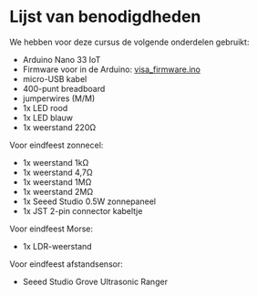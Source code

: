 # Lijst van benodigdheden

We hebben voor deze cursus de volgende onderdelen gebruikt:

- Arduino Nano 33 IoT
- Firmware voor in de Arduino: [visa_firmware.ino](https://github.com/davidfokkema/arduino-visa-firmware/blob/master/visa_firmware/visa_firmware.ino)
- micro-USB kabel
- 400-punt breadboard
- jumperwires (M/M)
- 1x LED rood
- 1x LED blauw
- 1x weerstand 220Ω

Voor eindfeest zonnecel:

- 1x weerstand 1kΩ
- 1x weerstand 4,7Ω
- 1x weerstand 1MΩ
- 1x weerstand 2MΩ
- 1x Seeed Studio 0.5W zonnepaneel
- 1x JST 2-pin connector kabeltje

Voor eindfeest Morse:

- 1x LDR-weerstand

Voor eindfeest afstandsensor:

- Seeed Studio Grove Ultrasonic Ranger